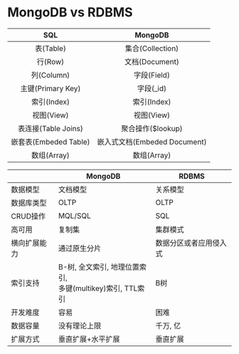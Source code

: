 # MongoDB vs RDBMS

|          SQL          |           MongoDB            |
| :-------------------: | :--------------------------: |
|       表(Table)       |       集合(Collection)       |
|        行(Row)        |        文档(Document)        |
|      列(Column)       |         字段(Field)          |
|   主键(Primary Key)   |          字段(_id)           |
|      索引(Index)      |         索引(Index)          |
|      视图(View)       |          视图(View)          |
|  表连接(Table Joins)  |      聚合操作($lookup)       |
| 嵌套表(Embeded Table) | 嵌入式文档(Embeded Document) |
|      数组(Array)      |         数组(Array)          |

|              | MongoDB                                                      | RDBMS                  |
| ------------ | ------------------------------------------------------------ | ---------------------- |
| 数据模型     | 文档模型                                                     | 关系模型               |
| 数据库类型   | OLTP                                                         | OLTP                   |
| CRUD操作     | MQL/SQL                                                      | SQL                    |
| 高可用       | 复制集                                                       | 集群模式               |
| 横向扩展能力 | 通过原生分片                                                 | 数据分区或者应用侵入式 |
| 索引支持     | B-树, 全文索引, 地理位置索引,<br />多键(multikey)索引, TTL索引 | B树                    |
| 开发难度     | 容易                                                         | 困难                   |
| 数据容量     | 没有理论上限                                                 | 千万, 亿               |
| 扩展方式     | 垂直扩展+水平扩展                                            | 垂直扩展               |

# 